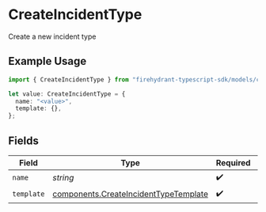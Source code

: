 # CreateIncidentType

Create a new incident type

## Example Usage

```typescript
import { CreateIncidentType } from "firehydrant-typescript-sdk/models/components";

let value: CreateIncidentType = {
  name: "<value>",
  template: {},
};
```

## Fields

| Field                                                                                          | Type                                                                                           | Required                                                                                       | Description                                                                                    |
| ---------------------------------------------------------------------------------------------- | ---------------------------------------------------------------------------------------------- | ---------------------------------------------------------------------------------------------- | ---------------------------------------------------------------------------------------------- |
| `name`                                                                                         | *string*                                                                                       | :heavy_check_mark:                                                                             | N/A                                                                                            |
| `template`                                                                                     | [components.CreateIncidentTypeTemplate](../../models/components/createincidenttypetemplate.md) | :heavy_check_mark:                                                                             | N/A                                                                                            |